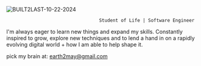 

![BUILT2LAST-10-22-2024](https://github.com/user-attachments/assets/03bdfe7f-63db-44f7-8e0b-d0015c8379d6)


                                      Student of Life | Software Engineer

I'm always eager to learn new things and expand my skills. 
Constantly inspired to grow, explore new techniques and to lend a hand in on a rapidly evolving digital world + how I am able to help shape it.

pick my brain at: earth2may@gmail.com





<!-- - 📫 How to reach me: Linkedin, or Email! -->

